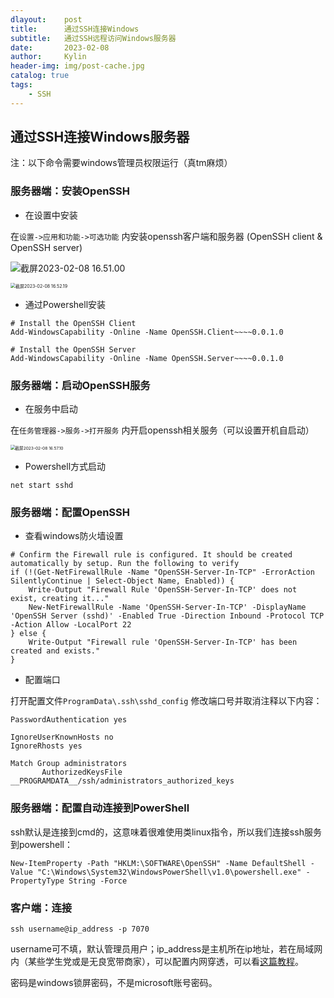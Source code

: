 ```yaml
---
dlayout:    post
title:      通过SSH连接Windows
subtitle:   通过SSH远程访问Windows服务器
date:       2023-02-08
author:     Kylin
header-img: img/post-cache.jpg
catalog: true
tags:
    - SSH
---
```




## 通过SSH连接Windows服务器

注：以下命令需要windows管理员权限运行（真tm麻烦）

### 服务器端：安装OpenSSH

- 在设置中安装

在`设置->应用和功能->可选功能` 内安装openssh客户端和服务器 (OpenSSH client & OpenSSH server)

![截屏2023-02-08 16.51.00](http://kylinhub.oss-cn-shanghai.aliyuncs.com/uPic/%E6%88%AA%E5%B1%8F2023-02-08%2016.51.00.png)

<img src="http://kylinhub.oss-cn-shanghai.aliyuncs.com/uPic/%E6%88%AA%E5%B1%8F2023-02-08%2016.52.19.png" alt="截屏2023-02-08 16.52.19" style="zoom:50%;" />



- 通过Powershell安装

```
# Install the OpenSSH Client
Add-WindowsCapability -Online -Name OpenSSH.Client~~~~0.0.1.0

# Install the OpenSSH Server
Add-WindowsCapability -Online -Name OpenSSH.Server~~~~0.0.1.0
```



### 服务器端：启动OpenSSH服务

- 在服务中启动

在`任务管理器->服务->打开服务` 内开启openssh相关服务（可以设置开机自启动）

<img src="http://kylinhub.oss-cn-shanghai.aliyuncs.com/uPic/%E6%88%AA%E5%B1%8F2023-02-08%2016.57.10.png" alt="截屏2023-02-08 16.57.10" style="zoom:47%;" />

- Powershell方式启动

```
net start sshd
```



### 服务器端：配置OpenSSH

- 查看windows防火墙设置

```
# Confirm the Firewall rule is configured. It should be created automatically by setup. Run the following to verify
if (!(Get-NetFirewallRule -Name "OpenSSH-Server-In-TCP" -ErrorAction SilentlyContinue | Select-Object Name, Enabled)) {
    Write-Output "Firewall Rule 'OpenSSH-Server-In-TCP' does not exist, creating it..."
    New-NetFirewallRule -Name 'OpenSSH-Server-In-TCP' -DisplayName 'OpenSSH Server (sshd)' -Enabled True -Direction Inbound -Protocol TCP -Action Allow -LocalPort 22
} else {
    Write-Output "Firewall rule 'OpenSSH-Server-In-TCP' has been created and exists."
}
```

- 配置端口

打开配置文件`ProgramData\.ssh\sshd_config` 修改端口号并取消注释以下内容：

```
PasswordAuthentication yes

IgnoreUserKnownHosts no
IgnoreRhosts yes

Match Group administrators
       AuthorizedKeysFile __PROGRAMDATA__/ssh/administrators_authorized_keys
```



### 服务器端：配置自动连接到PowerShell

ssh默认是连接到cmd的，这意味着很难使用类linux指令，所以我们连接ssh服务到powershell：

```
New-ItemProperty -Path "HKLM:\SOFTWARE\OpenSSH" -Name DefaultShell -Value "C:\Windows\System32\WindowsPowerShell\v1.0\powershell.exe" -PropertyType String -Force
```



### 客户端：连接

```
ssh username@ip_address -p 7070
```

username可不填，默认管理员用户；ip_address是主机所在ip地址，若在局域网内（某些学生党或是无良宽带商家），可以配置内网穿透，可以看[这篇教程](http://kylinchen.cn/2019/05/29/SSH/)。

密码是windows锁屏密码，不是microsoft账号密码。

